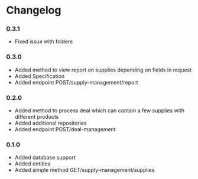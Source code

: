 # Changelog

### 0.3.1
- Fixed issue with folders

### 0.3.0
- Added method to view report on supplies depending on fields in request
- Added Specification<SupplyEntity>
- Added endpoint POST/supply-management/report

### 0.2.0
- Added method to process deal which can contain a few supplies with different products 
- Added additional repositories
- Added endpoint POST/deal-management

### 0.1.0
- Added database support
- Added entities 
- Added simple method GET/supply-management/supplies